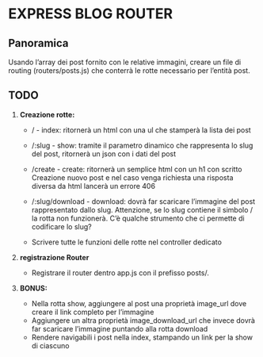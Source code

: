 # EXPRESS BLOG ROUTER

## Panoramica

Usando l’array dei post fornito con le relative immagini, creare un file di routing (routers/posts.js) che conterrà le rotte necessario per l’entità post.

## TODO

1. **Creazione rotte:**

   - / - index: ritornerà un html con una ul che stamperà la lista dei post

   - /:slug - show: tramite il parametro dinamico che rappresenta lo slug del post, ritornerà un json con i dati del post

   - /create - create: ritornerà un semplice html con un h1 con scritto Creazione nuovo post e nel caso venga richiesta una risposta diversa da html lancerà un errore 406

   - /:slug/download - download: dovrà far scaricare l’immagine del post rappresentato dallo slug. Attenzione, se lo slug contiene il simbolo / la rotta non funzionerà. C’è qualche strumento che ci permette di codificare lo slug?

   - Scrivere tutte le funzioni delle rotte nel controller dedicato

2. **registrazione Router**

   - Registrare il router dentro app.js con il prefisso posts/.

3. **BONUS:**

   - Nella rotta show, aggiungere al post una proprietà image_url dove creare il link completo per l’immagine
   - Aggiungere un altra proprietà image_download_url che invece dovrà far scaricare l’immagine puntando alla rotta download
   - Rendere navigabili i post nella index, stampando un link per la show di ciascuno
